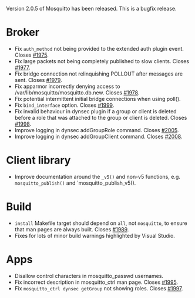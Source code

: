 <!--
.. title: Version 2.0.5 released.
.. slug: version-2-0-5-released
.. date: 2021-01-11 10:29:16 UTC+00:00
.. tags: Releases
.. category:
.. link:
.. description:
.. type: text
-->

Version 2.0.5 of Mosquitto has been released. This is a bugfix release.

# Broker
- Fix `auth_method` not being provided to the extended auth plugin event.
  Closes [#1975].
- Fix large packets not being completely published to slow clients.
  Closes [#1977].
- Fix bridge connection not relinquishing POLLOUT after messages are sent.
  Closes [#1979].
- Fix apparmor incorrectly denying access to
  /var/lib/mosquitto/mosquitto.db.new. Closes [#1978].
- Fix potential intermittent initial bridge connections when using poll().
- Fix `bind_interface` option. Closes [#1999].
- Fix invalid behaviour in dynsec plugin if a group or client is deleted
  before a role that was attached to the group or client is deleted.
  Closes [#1998].
- Improve logging in dynsec addGroupRole command. Closes [#2005].
- Improve logging in dynsec addGroupClient command. Closes [#2008].

# Client library
- Improve documentation around the `_v5()` and non-v5 functions, e.g.
  `mosquitto_publish()` and `mosquitto_publish_v5().

# Build
- `install` Makefile target should depend on `all`, not `mosquitto`, to ensure
  that man pages are always built. Closes [#1989].
- Fixes for lots of minor build warnings highlighted by Visual Studio.

# Apps
- Disallow control characters in mosquitto_passwd usernames.
- Fix incorrect description in mosquitto_ctrl man page. Closes [#1995].
- Fix `mosquitto_ctrl dynsec getGroup` not showing roles. Closes [#1997].


[#1975]: https://github.com/eclipse/mosquitto/issues/1975
[#1977]: https://github.com/eclipse/mosquitto/issues/1977
[#1978]: https://github.com/eclipse/mosquitto/issues/1978
[#1979]: https://github.com/eclipse/mosquitto/issues/1979
[#1989]: https://github.com/eclipse/mosquitto/issues/1989
[#1995]: https://github.com/eclipse/mosquitto/issues/1995
[#1997]: https://github.com/eclipse/mosquitto/issues/1997
[#1998]: https://github.com/eclipse/mosquitto/issues/1998
[#1999]: https://github.com/eclipse/mosquitto/issues/1999
[#2005]: https://github.com/eclipse/mosquitto/issues/2005
[#2008]: https://github.com/eclipse/mosquitto/issues/2008
